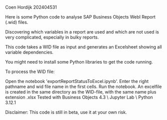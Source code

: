 Coen Hordijk 202404531

Here is some Python code to analyse SAP Business Objects WebI Report (.wid) files.

Discovering which variables in a report are used and which are not used is very complicated, especially in bulky reports.

This code takes a WID file as input and generates an Excelsheet showing all variable dependencies.

You might need to install some Python libraries to get the code running.

To process the WID file:

Open the notebook 'exportReportStatusToExcel.ipynb'.
Enter the right pathname and wid file name in the first cells.
Run the notebook.
An excelfile is created in the same directory as the WID-file, with the same name plus extension .xlsx
Tested with Business Objects 4.3 \ Jupyter Lab \ Python 3.12.1

Disclaimer: This code is still in beta, use it at your own risk.

